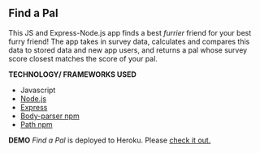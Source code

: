 ## Find a Pal

This JS and Express-Node.js app finds a best _furrier_ friend for your best furry friend! The app takes in survey data, calculates and compares this data to stored data and new app users, and returns a pal whose survey score closest matches the score of your pal.

**TECHNOLOGY/ FRAMEWORKS USED**

- Javascript
- [Node.js](https://nodejs.org/en/)
- [Express](https://expressjs.com/)
- [Body-parser npm](https://www.npmjs.com/package/body-parser)
- [Path npm](https://www.npmjs.com/package/path)

**DEMO**
_Find a Pal_ is deployed to Heroku. Please [check it out.](https://findapal.herokuapp.com/)
